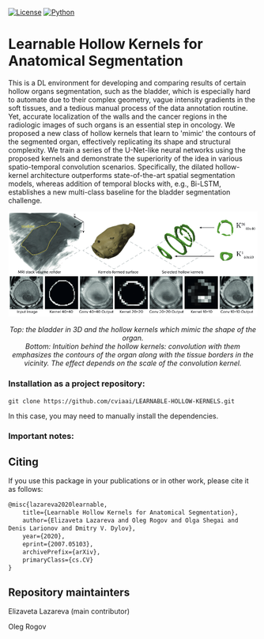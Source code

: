 [![License](https://img.shields.io/github/license/analysiscenter/pydens.svg)](https://www.apache.org/licenses/LICENSE-2.0)
[![Python](https://img.shields.io/badge/python-3.6-blue.svg)](https://python.org)

# Learnable Hollow Kernels for Anatomical Segmentation

This is a DL environment for developing and comparing results of certain hollow organs segmentation, such as the bladder, which is especially hard to automate due to their complex geometry, vague intensity gradients in the soft tissues, and a tedious manual process of the data annotation routine. Yet, accurate localization of the walls and the cancer regions in the radiologic images of such organs is an essential step in oncology. We proposed a new class of hollow kernels that learn to 'mimic' the contours of the segmented organ, effectively replicating its shape and structural complexity. We train a series of the U-Net-like neural networks using the proposed kernels and demonstrate the superiority of the idea in various spatio-temporal convolution scenarios. Specifically, the dilated hollow-kernel architecture outperforms state-of-the-art spatial segmentation models, whereas addition of temporal blocks with, e.g., Bi-LSTM, establishes a new multi-class baseline for the bladder segmentation challenge.

<p align="center">
<img src="/imgs/kernels.png" alt>

</p>
<p align="center">
<em>Top: the bladder in 3D and the hollow kernels which mimic the shape of the organ.</em><br>
<em>Bottom: Intuition behind the hollow kernels: convolution with them emphasizes the contours of the organ along with the tissue borders in the vicinity. The effect depends on the scale of the convolution kernel.</em>
</p>


### Installation as a project repository:

```
git clone https://github.com/cviaai/LEARNABLE-HOLLOW-KERNELS.git
```
In this case, you may need to manually install the dependencies.

### Important notes:

## Citing 
If you use this package in your publications or in other work, please cite it as follows:
```
@misc{lazareva2020learnable,
    title={Learnable Hollow Kernels for Anatomical Segmentation},
    author={Elizaveta Lazareva and Oleg Rogov and Olga Shegai and Denis Larionov and Dmitry V. Dylov},
    year={2020},
    eprint={2007.05103},
    archivePrefix={arXiv},
    primaryClass={cs.CV}
}
```
## Repository maintainters
Elizaveta Lazareva (main contributor)

Oleg Rogov
